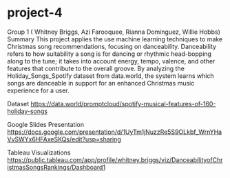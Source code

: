 # project-4
Group 1 ( Whitney Briggs, Azi Farooquee, Rianna Dominguez, Willie Hobbs) 
Summary
This project applies the use machine learning techniques to make Christmas song recommendations, focusing on danceability. Danceability refers to how suitability a song is for dancing or rhythmic head-bopping along to the tune; it takes into account energy, tempo, valence, and other features that contribute to the overall groove. By analyzing the Holiday_Songs_Spotify dataset from data.world, the system learns which songs are danceable in support for an enhanced Christmas music experience for a user. 

Dataset
https://data.world/promptcloud/spotify-musical-features-of-160-holiday-songs

Google Slides Presentation
https://docs.google.com/presentation/d/1UyTm1jNuzzRe5S9OLkbf_WrnYHaVvSWYx6HFAxeSKQs/edit?usp=sharing 

Tableau Visualizations
https://public.tableau.com/app/profile/whitney.briggs/viz/DanceabilityofChristmasSongsRankings/Dashboard1 
